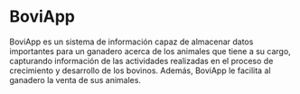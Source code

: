 # BoviApp
BoviApp es un sistema de información capaz de almacenar datos importantes para un ganadero acerca de los animales que tiene a su cargo, capturando información de las actividades realizadas en el proceso de crecimiento y desarrollo de los bovinos. Además, BoviApp le facilita al ganadero la venta de sus animales.
